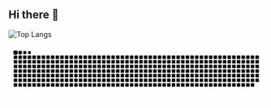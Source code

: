 ## Hi there 👋

<!-- [Top Langs](https://github-readme-stats.vercel.app/api/top-langs/?username=H2ll0World&theme=radical) -->

<!-- ![H2ll0World's GitHub Stats](https://github-readme-stats.vercel.app/api?username=H2ll0World&show_icons=true&theme=radical) | -->
![Top Langs](https://github-readme-stats.vercel.app/api/top-langs/?username=H2ll0World&layout=compact&theme=radical)



<!--   green snake -->
![H2ll0World's github activity graph](https://raw.githubusercontent.com/H2ll0World/H2ll0World/output/github-contribution-grid-snake.svg)

<!-- ![GitHub followers](https://img.shields.io/github/followers/H2ll0World?style=social)
![GitHub stars](https://img.shields.io/github/stars/H2ll0World?style=social) -->

<!-- I'm a passionate software developer from Seoul, South Korea. Here’s a little more about me: 
 
## 🌟 GitHub Contributions

![H2ll0World's GitHub Contributions](https://contrib.rocks/image?repo=H2ll0World/H2ll0World) -->

<!-- 혹은 다음처럼 직접 GitHub의 기여 그래프를 불러올 수도 있습니다. -->
<!-- ![GitHub Contributions](https://github.com/H2ll0World/H2ll0World/blob/main/contributions.svg) -->


<!--
**H2ll0World/H2ll0World** is a ✨ _special_ ✨ repository because its `README.md` (this file) appears on your GitHub profile.

Here are some ideas to get you started:

- 🔭 I’m currently working on ...
- 🌱 I’m currently learning ...
- 👯 I’m looking to collaborate on ...
- 🤔 I’m looking for help with ...
- 💬 Ask me about ...
- 📫 How to reach me: ...
- 😄 Pronouns: ...
- ⚡ Fun fact: ...

